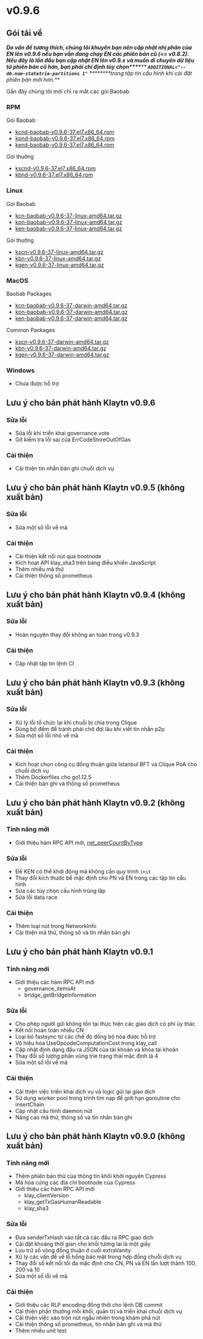 # v0.9.6

## Gói tải về <a href="#package-downloads" id="package-downloads"></a>

_**Do vấn đề tương thích, chúng tôi khuyên bạn nên cập nhật nhị phân của EN lên v0.9.6 nếu bạn vẫn đang chạy EN các phiên bản cũ (<= v0.8.2). Nếu đây là lần đầu bạn cập nhật EN lên v0.9.x và muốn di chuyển dữ liệu từ phiên bản cũ hơn, bạn phải chỉ định tùy chọn\*\*\*\***** ****`ADDITIONAL="--db.num-statetrie-partitions 1"`**** ****\*\*\*\*trong tập tin cấu hình khi cài đặt phiên bản mới hơn.**_

Gần đây chúng tôi mới chỉ ra mắt các gói Baobab.

### RPM <a href="#rpm" id="rpm"></a>

Gói Baobab

* [kcnd-baobab-v0.9.6-37.el7.x86\_64.rpm](http://packages.klaytn.net/klaytn/v0.9.6/kcnd-baobab-v0.9.6-37.el7.x86_64.rpm)
* [kpnd-baobab-v0.9.6-37.el7.x86\_64.rpm](http://packages.klaytn.net/klaytn/v0.9.6/kpnd-baobab-v0.9.6-37.el7.x86_64.rpm)
* [kend-baobab-v0.9.6-37.el7.x86\_64.rpm](http://packages.klaytn.net/klaytn/v0.9.6/kend-baobab-v0.9.6-37.el7.x86_64.rpm)

Gói thường

* [kscnd-v0.9.6-37.el7.x86\_64.rpm](http://packages.klaytn.net/klaytn/v0.9.6/kscnd-v0.9.6-37.el7.x86_64.rpm)
* [kbnd-v0.9.6-37.el7.x86\_64.rpm](http://packages.klaytn.net/klaytn/v0.9.6/kbnd-v0.9.6-37.el7.x86_64.rpm)

### Linux <a href="#linux" id="linux"></a>

Gói Baobab

* [kcn-baobab-v0.9.6-37-linux-amd64.tar.gz](http://packages.klaytn.net/klaytn/v0.9.6/kcn-baobab-v0.9.6-37-linux-amd64.tar.gz)
* [kpn-baobab-v0.9.6-37-linux-amd64.tar.gz](http://packages.klaytn.net/klaytn/v0.9.6/kpn-baobab-v0.9.6-37-linux-amd64.tar.gz)
* [ken-baobab-v0.9.6-37-linux-amd64.tar.gz](http://packages.klaytn.net/klaytn/v0.9.6/ken-baobab-v0.9.6-37-linux-amd64.tar.gz)

Gói thường

* [kscn-v0.9.6-37-linux-amd64.tar.gz](http://packages.klaytn.net/klaytn/v0.9.6/kscn-v0.9.6-37-linux-amd64.tar.gz)
* [kbn-v0.9.6-37-linux-amd64.tar.gz](http://packages.klaytn.net/klaytn/v0.9.6/kbn-v0.9.6-37-linux-amd64.tar.gz)
* [kgen-v0.9.6-37-linux-amd64.tar.gz](http://packages.klaytn.net/klaytn/v0.9.6/kgen-v0.9.6-37-linux-amd64.tar.gz)

### MacOS <a href="#macos" id="macos"></a>

Baobab Packages

* [kcn-baobab-v0.9.6-37-darwin-amd64.tar.gz](http://packages.klaytn.net/klaytn/v0.9.6/kcn-baobab-v0.9.6-37-darwin-amd64.tar.gz)
* [kpn-baobab-v0.9.6-37-darwin-amd64.tar.gz](http://packages.klaytn.net/klaytn/v0.9.6/kpn-baobab-v0.9.6-37-darwin-amd64.tar.gz)
* [ken-baobab-v0.9.6-37-darwin-amd64.tar.gz](http://packages.klaytn.net/klaytn/v0.9.6/ken-baobab-v0.9.6-37-darwin-amd64.tar.gz)

Common Packages

* [kscn-v0.9.6-37-darwin-amd64.tar.gz](http://packages.klaytn.net/klaytn/v0.9.6/kscn-v0.9.6-37-darwin-amd64.tar.gz)
* [kbn-v0.9.6-37-darwin-amd64.tar.gz](http://packages.klaytn.net/klaytn/v0.9.6/kbn-v0.9.6-37-darwin-amd64.tar.gz)
* [kgen-v0.9.6-37-darwin-amd64.tar.gz](http://packages.klaytn.net/klaytn/v0.9.6/kgen-v0.9.6-37-darwin-amd64.tar.gz)

### Windows <a href="#windows" id="windows"></a>

* Chưa được hỗ trợ

## Lưu ý cho bản phát hành Klaytn v0.9.6 <a href="#release-notes-for-klaytn-v0-9-6" id="release-notes-for-klaytn-v0-9-6"></a>

### Sửa lỗi <a href="#fixes" id="fixes"></a>

* Sửa lỗi khi triển khai governance.vote
* Gỡ kiểm tra lỗi sai của ErrCodeStoreOutOfGas

### Cải thiện <a href="#improvements" id="improvements"></a>

* Cải thiện tin nhắn bản ghi chuỗi dịch vụ

## Lưu ý cho bản phát hành Klaytn v0.9.5 (không xuất bản) <a href="#release-notes-for-klaytn-v0-9-5-unpublished" id="release-notes-for-klaytn-v0-9-5-unpublished"></a>

### Sửa lỗi <a href="#fixes" id="fixes"></a>

* Sửa một số lỗi về mã

### Cải thiện <a href="#improvements" id="improvements"></a>

* Cải thiện kết nối nút qua bootnode
* Kích hoạt API klay\_sha3 trên bảng điều khiển JavaScript
* Thêm nhiều mã thử
* Cải thiện thông số prometheus

## Lưu ý cho bản phát hành Klaytn v0.9.4 (không xuất bản) <a href="#release-notes-for-klaytn-v0-9-4-unpublished" id="release-notes-for-klaytn-v0-9-4-unpublished"></a>

### Sửa lỗi <a href="#fixes" id="fixes"></a>

* Hoàn nguyên thay đổi không an toàn trong v0.9.3

### Cải thiện <a href="#improvements" id="improvements"></a>

* Cập nhật tập tin lệnh CI

## Lưu ý cho bản phát hành Klaytn v0.9.3 (không xuất bản) <a href="#release-notes-for-klaytn-v0-9-3-unpublished" id="release-notes-for-klaytn-v0-9-3-unpublished"></a>

### Sửa lỗi <a href="#fixes" id="fixes"></a>

* Xử lý lỗi tổ chức lại khi chuỗi bị chia trong Clique
* Dùng bộ đếm để tránh phải chờ đợi lâu khi viết tin nhắn p2p
* Sửa một số lỗi nhỏ về mã

### Cải thiện <a href="#improvements" id="improvements"></a>

* Kích hoạt chọn công cụ đồng thuận giữa Istanbul BFT và Clique PoA cho chuỗi dịch vụ
* Thêm Dockerfiles cho go1.12.5
* Cải thiện bản ghi và thông số prometheus

## Lưu ý cho bản phát hành Klaytn v0.9.2 (không xuất bản) <a href="#release-notes-for-klaytn-v0-9-2-unpublished" id="release-notes-for-klaytn-v0-9-2-unpublished"></a>

### Tính năng mới <a href="#new-features" id="new-features"></a>

* Giới thiệu hàm RPC API mới, [net\_peerCountByType](../../references/json-rpc/network.md#net_peercountbytype)

### Sửa lỗi <a href="#fixes" id="fixes"></a>

* Để KEN có thể khởi động mà không cần quy trình `init`
* Thay đổi kích thước bể mặc định cho PN và EN trong các tập tin cấu hình
* Sửa các tùy chọn cấu hình trùng lặp
* Sửa lỗi data race

### Cải thiện <a href="#improvements" id="improvements"></a>

* Thêm loại nút trong NetworkInfo
* Cải thiện mã thử, thông số và tin nhắn bản ghi

## Lưu ý cho bản phát hành Klaytn v0.9.1 <a href="#release-notes-for-klaytn-v0-9-1" id="release-notes-for-klaytn-v0-9-1"></a>

### Tính năng mới <a href="#new-features" id="new-features"></a>

* Giới thiệu các hàm RPC API mới
  * governance\_itemsAt
  * bridge\_getBridgeInformation

### Sửa lỗi <a href="#fixes" id="fixes"></a>

* Cho phép người gửi không tồn tại thực hiện các giao dịch có phí ủy thác
* Kết nối hoàn toàn nhiều CN
* Loại bỏ fastsync từ các chế độ đồng bộ hóa được hỗ trợ
* Vô hiệu hóa UseOpcodeComputationCost trong klay\_call
* Cập nhật định dạng đầu ra JSON của tài khoản và khóa tài khoản
* Thay đổi số lượng phân vùng trie trạng thái mặc định là 4
* Sửa một số lỗi về mã

### Cải thiện <a href="#improvements" id="improvements"></a>

* Cải thiện việc triển khai dịch vụ và logic gửi lại giao dịch
* Sử dụng worker pool trong trình tìm nạp để giới hạn goroutine cho insertChain
* Cập nhật cấu hình daemon nút
* Nâng cao mã thử, thông số và tin nhắn bản ghi

## Lưu ý cho bản phát hành Klaytn v0.9.0 (không xuất bản) <a href="#release-notes-for-klaytn-v0-9-0-unpublished" id="release-notes-for-klaytn-v0-9-0-unpublished"></a>

### Tính năng mới <a href="#new-features" id="new-features"></a>

* Thêm phiên bản thử của thông tin khối khởi nguyên Cypress
* Mã hóa cứng các địa chỉ bootnode của Cypress
* Giới thiệu các hàm RPC API mới
  * klay\_clientVersion
  * klay\_getTxGasHumanReadable
  * klay\_sha3

### Sửa lỗi <a href="#fixes" id="fixes"></a>

* Đưa senderTxHash vào tất cả các đầu ra RPC giao dịch
* Cài đặt khoảng thời gian cho khối tương lai là một giây
* Lưu trữ số vòng đồng thuận ở cuối extraVanity
* Xử lý các vấn đề về lỗ hổng bảo mật trong hợp đồng chuỗi dịch vụ
* Thay đổi số kết nối tối đa mặc định cho CN, PN và EN lần lượt thành 100, 200 và 10
* Sửa một số lỗi về mã

### Cải thiện <a href="#improvements" id="improvements"></a>

* Giới thiệu các RLP encoding đồng thời cho lệnh DB commit
* Cải thiện phần thưởng mỗi khối, quản trị và triển khai chuỗi dịch vụ
* Cải thiện việc xáo trộn nút ngẫu nhiên trong khám phá nút
* Cải thiện thông số prometheus, tin nhắn bản ghi và mã thử
* Thêm nhiều unit test
